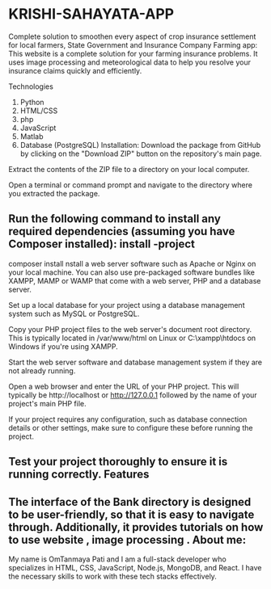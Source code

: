 # KRISHI-SAHAYATA-APP
Complete solution to smoothen every aspect of crop insurance settlement for local farmers, State Government and Insurance Company
Farming app:
This website is a complete solution for your farming insurance problems. It uses image processing and meteorological data to help you resolve your insurance claims quickly and efficiently.

Technologies

1.  Python
2.  HTML/CSS
3.  php
4.  JavaScript
5.  Matlab
6.  Database (PostgreSQL)
Installation:
Download the package from GitHub by clicking on the "Download ZIP" button on the repository's main page.

Extract the contents of the ZIP file to a directory on your local computer.

Open a terminal or command prompt and navigate to the directory where you extracted the package.

Run the following command to install any required dependencies (assuming you have Composer installed):
install -project
-----------------------
composer install
nstall a web server software such as Apache or Nginx on your local machine. You can also use pre-packaged software bundles like XAMPP, MAMP or WAMP that come with a web server, PHP and a database server.

Set up a local database for your project using a database management system such as MySQL or PostgreSQL.

Copy your PHP project files to the web server's document root directory. This is typically located in /var/www/html on Linux or C:\xampp\htdocs on Windows if you're using XAMPP.

Start the web server software and database management system if they are not already running.

Open a web browser and enter the URL of your PHP project. This will typically be http://localhost or http://127.0.0.1 followed by the name of your project's main PHP file.

If your project requires any configuration, such as database connection details or other settings, make sure to configure these before running the project.

Test your project thoroughly to ensure it is running correctly.
Features 
-----------------------------------
The interface of the Bank directory is designed to be user-friendly, so that it is easy to navigate through. Additionally, it provides tutorials on  how to use website , image processing .
About me:
-------------
My name is OmTanmaya Pati and I am a full-stack developer who specializes in HTML, CSS, JavaScript, Node.js, MongoDB, and React. I have the necessary skills to work with these tech stacks effectively.





